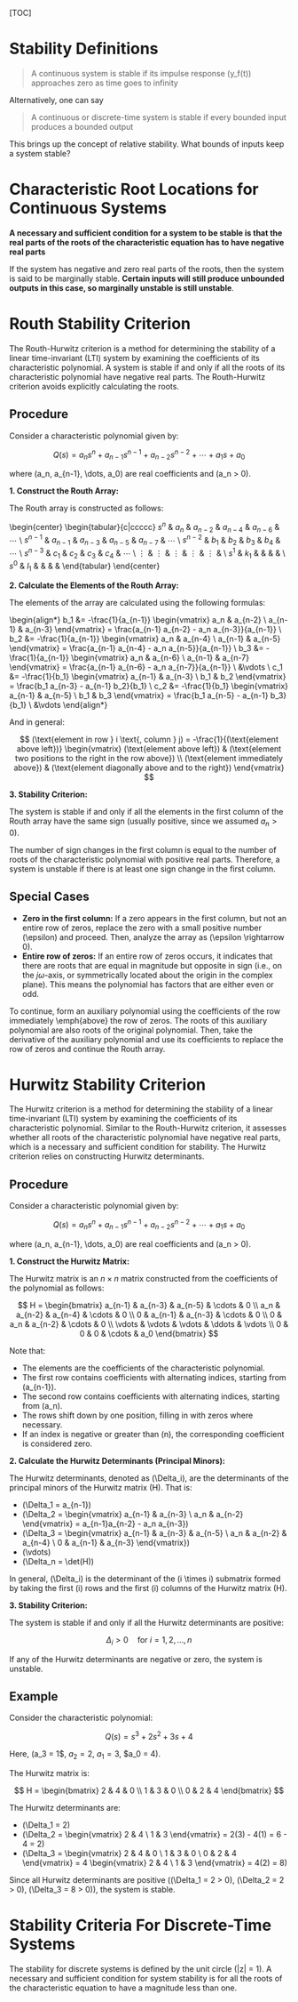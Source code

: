 [TOC]

# Stability Definitions
> A continuous system is stable if its impulse response \(y_f(t)\) approaches zero as time goes to infinity

Alternatively, one can say

> A continuous or discrete-time system is stable if every bounded input produces a bounded output

This brings up the concept of relative stability. What bounds of inputs keep a system stable?

# Characteristic Root Locations for Continuous Systems
**A necessary and sufficient condition for a system to be stable is that the real parts of the roots of the characteristic equation has to have negative real parts**

If the system has negative and zero real parts of the roots, then the system is said to be marginally stable. **Certain inputs will still produce unbounded outputs in this case, so marginally unstable is still unstable**.

# Routh Stability Criterion
The Routh-Hurwitz criterion is a method for determining the stability of a linear time-invariant (LTI) system by examining the coefficients of its characteristic polynomial.  A system is stable if and only if all the roots of its characteristic polynomial have negative real parts.  The Routh-Hurwitz criterion avoids explicitly calculating the roots.

## Procedure

Consider a characteristic polynomial given by:

$$
Q(s) = a_n s^n + a_{n-1} s^{n-1} + a_{n-2} s^{n-2} + \cdots + a_1 s + a_0
$$

where \(a_n, a_{n-1}, \dots, a_0\) are real coefficients and \(a_n > 0\).

**1. Construct the Routh Array:**

The Routh array is constructed as follows:

\begin{center}
\begin{tabular}{c|ccccc}
$s^n$     & $a_n$     & $a_{n-2}$ & $a_{n-4}$ & $a_{n-6}$ & $\cdots$ \\
$s^{n-1}$ & $a_{n-1}$ & $a_{n-3}$ & $a_{n-5}$ & $a_{n-7}$ & $\cdots$ \\
$s^{n-2}$ & $b_1$     & $b_2$     & $b_3$     & $b_4$     & $\cdots$ \\
$s^{n-3}$ & $c_1$     & $c_2$     & $c_3$     & $c_4$     & $\cdots$ \\
$\vdots$  & $\vdots$  & $\vdots$  & $\vdots$  & $\vdots$  &         \\
$s^1$     & $k_1$     &           &           &           &         \\
$s^0$     & $l_1$     &           &           &           &
\end{tabular}
\end{center}

**2. Calculate the Elements of the Routh Array:**

The elements of the array are calculated using the following formulas:

\begin{align*}
b_1 &= -\frac{1}{a_{n-1}} \begin{vmatrix} a_n     & a_{n-2} \\ a_{n-1} & a_{n-3} \end{vmatrix} = \frac{a_{n-1} a_{n-2} - a_n a_{n-3}}{a_{n-1}} \\
b_2 &= -\frac{1}{a_{n-1}} \begin{vmatrix} a_n     & a_{n-4} \\ a_{n-1} & a_{n-5} \end{vmatrix} = \frac{a_{n-1} a_{n-4} - a_n a_{n-5}}{a_{n-1}} \\
b_3 &= -\frac{1}{a_{n-1}} \begin{vmatrix} a_n     & a_{n-6} \\ a_{n-1} & a_{n-7} \end{vmatrix} = \frac{a_{n-1} a_{n-6} - a_n a_{n-7}}{a_{n-1}} \\
&\vdots \\
c_1 &= -\frac{1}{b_1} \begin{vmatrix} a_{n-1} & a_{n-3} \\ b_1     & b_2     \end{vmatrix} = \frac{b_1 a_{n-3} - a_{n-1} b_2}{b_1} \\
c_2 &= -\frac{1}{b_1} \begin{vmatrix} a_{n-1} & a_{n-5} \\ b_1     & b_3     \end{vmatrix} = \frac{b_1 a_{n-5} - a_{n-1} b_3}{b_1} \\
&\vdots
\end{align*}

And in general:

$$
(\text{element in row } i \text{, column } j) = -\frac{1}{(\text{element above left})} \begin{vmatrix} (\text{element above left}) & (\text{element two positions to the right in the row above}) \\ (\text{element immediately above}) & (\text{element diagonally above and to the right}) \end{vmatrix}
$$

**3. Stability Criterion:**

The system is stable if and only if all the elements in the first column of the Routh array have the same sign (usually positive, since we assumed $a_n > 0$).

The number of sign changes in the first column is equal to the number of roots of the characteristic polynomial with positive real parts.  Therefore, a system is unstable if there is at least one sign change in the first column.

## Special Cases

- **Zero in the first column:** If a zero appears in the first column, but not an entire row of zeros, replace the zero with a small positive number \(\epsilon\) and proceed. Then, analyze the array as \(\epsilon \rightarrow 0\).
- **Entire row of zeros:** If an entire row of zeros occurs, it indicates that there are roots that are equal in magnitude but opposite in sign (i.e., on the $j\omega$-axis, or symmetrically located about the origin in the complex plane).  This means the polynomial has factors that are either even or odd.

To continue, form an auxiliary polynomial using the coefficients of the row immediately \emph{above} the row of zeros. The roots of this auxiliary polynomial are also roots of the original polynomial.  Then, take the derivative of the auxiliary polynomial and use its coefficients to replace the row of zeros and continue the Routh array.

# Hurwitz Stability Criterion

The Hurwitz criterion is a method for determining the stability of a linear time-invariant (LTI) system by examining the coefficients of its characteristic polynomial. Similar to the Routh-Hurwitz criterion, it assesses whether all roots of the characteristic polynomial have negative real parts, which is a necessary and sufficient condition for stability. The Hurwitz criterion relies on constructing Hurwitz determinants.

## Procedure

Consider a characteristic polynomial given by:

$$
Q(s) = a_n s^n + a_{n-1} s^{n-1} + a_{n-2} s^{n-2} + \cdots + a_1 s + a_0
$$

where \(a_n, a_{n-1}, \dots, a_0\) are real coefficients and \(a_n > 0\).

**1. Construct the Hurwitz Matrix:**

The Hurwitz matrix is an $n \times n$ matrix constructed from the coefficients of the polynomial as follows:

$$
H = \begin{bmatrix}
a_{n-1} & a_{n-3} & a_{n-5} & \cdots & 0 \\
a_n     & a_{n-2} & a_{n-4} & \cdots & 0 \\
0       & a_{n-1} & a_{n-3} & \cdots & 0 \\
0       & a_n     & a_{n-2} & \cdots & 0 \\
\vdots  & \vdots  & \vdots  & \ddots & \vdots \\
0       & 0       & 0       & \cdots & a_0
\end{bmatrix}
$$

Note that:

*   The elements are the coefficients of the characteristic polynomial.
*   The first row contains coefficients with alternating indices, starting from \(a_{n-1}\).
*   The second row contains coefficients with alternating indices, starting from \(a_n\).
*   The rows shift down by one position, filling in with zeros where necessary.
*   If an index is negative or greater than \(n\), the corresponding coefficient is considered zero.

**2. Calculate the Hurwitz Determinants (Principal Minors):**

The Hurwitz determinants, denoted as \(\Delta_i\), are the determinants of the principal minors of the Hurwitz matrix \(H\).  That is:

*   \(\Delta_1 = a_{n-1}\)
*   \(\Delta_2 = \begin{vmatrix} a_{n-1} & a_{n-3} \\ a_n & a_{n-2} \end{vmatrix} = a_{n-1}a_{n-2} - a_n a_{n-3}\)
*   \(\Delta_3 = \begin{vmatrix} a_{n-1} & a_{n-3} & a_{n-5} \\ a_n & a_{n-2} & a_{n-4} \\ 0 & a_{n-1} & a_{n-3} \end{vmatrix}\)
*   \(\vdots\)
*   \(\Delta_n = \det(H)\)

In general, \(\Delta_i\) is the determinant of the \(i \times i\) submatrix formed by taking the first \(i\) rows and the first \(i\) columns of the Hurwitz matrix \(H\).

**3. Stability Criterion:**

The system is stable if and only if all the Hurwitz determinants are positive:

$$
\Delta_i > 0 \quad \text{for } i = 1, 2, \dots, n
$$

If any of the Hurwitz determinants are negative or zero, the system is unstable.

## Example

Consider the characteristic polynomial:

$$
Q(s) = s^3 + 2s^2 + 3s + 4
$$

Here, \(a_3 = 1$, $a_2 = 2$, $a_1 = 3$, $a_0 = 4\).

The Hurwitz matrix is:

$$
H = \begin{bmatrix}
2 & 4 & 0 \\
1 & 3 & 0 \\
0 & 2 & 4
\end{bmatrix}
$$

The Hurwitz determinants are:

*   \(\Delta_1 = 2\)
*   \(\Delta_2 = \begin{vmatrix} 2 & 4 \\ 1 & 3 \end{vmatrix} = 2(3) - 4(1) = 6 - 4 = 2\)
*   \(\Delta_3 = \begin{vmatrix} 2 & 4 & 0 \\ 1 & 3 & 0 \\ 0 & 2 & 4 \end{vmatrix} = 4 \begin{vmatrix} 2 & 4 \\ 1 & 3 \end{vmatrix} = 4(2) = 8\)

Since all Hurwitz determinants are positive (\(\Delta_1 = 2 > 0\), \(\Delta_2 = 2 > 0\), \(\Delta_3 = 8 > 0\)), the system is stable.

# Stability Criteria For Discrete-Time Systems
The stability for discrete systems is defined by the unit circle \(|z| = 1\).  A necessary and sufficient condition for system stability is for all the roots of the characteristic equation to have a magnitude less than one.


